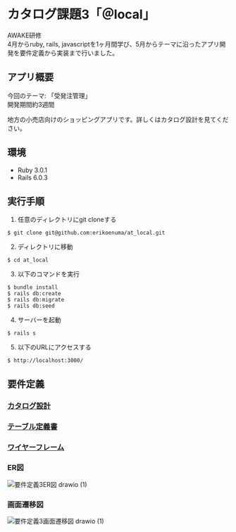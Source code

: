 # カタログ課題3「＠local」
AWAKE研修 <br>
4月からruby, rails, javascriptを1ヶ月間学び、5月からテーマに沿ったアプリ開発を要件定義から実装まで行いました。 <br>

## アプリ概要
今回のテーマ: 「受発注管理」 <br>
開発期間約3週間 <br>

地方の小売店向けのショッピングアプリです。詳しくはカタログ設計を見てください。

## 環境
* Ruby 3.0.1
* Rails 6.0.3

## 実行手順
1. 任意のディレクトリにgit cloneする
```
$ git clone git@github.com:erikoenuma/at_local.git
```
2. ディレクトリに移動
```
$ cd at_local
```
3. 以下のコマンドを実行
```
$ bundle install
$ rails db:create
$ rails db:migrate
$ rails db:seed
```
4. サーバーを起動
```
$ rails s
```
5. 以下のURLにアクセスする
```
$ http://localhost:3000/
```

## 要件定義

### [カタログ設計](https://docs.google.com/spreadsheets/d/12or5W8oMzO0VejHyRHi-Zur1807vD2Y2TI8X0lFZS9s/edit?usp=sharing)
### [テーブル定義書](https://docs.google.com/spreadsheets/d/12or5W8oMzO0VejHyRHi-Zur1807vD2Y2TI8X0lFZS9s/edit?usp=sharing)
### [ワイヤーフレーム](https://viewer.diagrams.net/?tags=%7B%7D&highlight=0000ff&edit=_blank&layers=1&nav=1&title=%E3%82%AB%E3%82%BF%E3%83%AD%E3%82%B0%E8%AA%B2%E9%A1%8C3_%E3%83%AF%E3%82%A4%E3%83%A4%E3%83%BC%E3%83%95%E3%83%AC%E3%83%BC%E3%83%A0#R7X1vd%2Bo4kven4WU4lmTJ0kuThOlnt2f3nu6Znt1Xc0hCErZJSBNu33v70z%2BSbBlbKoMBWxis9D0zYIgh9asq1f8akdu3739bzz5e%2F756mi9HOHr6PiJ3I4xJxJD8P3XlR3YlpiLKrrysF0%2FZNbS98Ovir3l%2B0bzt6%2BJp%2Fll542a1Wm4WH9WLj6v39%2FnjJruW%2F%2B5svV59%2B6xcel4tq5%2F6MXuZOxd%2BfZwt3av%2FWjxtXrOrHCfb6z%2FNFy%2Bv%2BScjxET2ytvMvDn%2F6M%2FX2dPqW%2Bmu5H5Ebter1SZ79Pb9dr5U1DN0yX5vWvNq8cXW8%2FdNk19YJKv%2F%2Br%2Bf%2Fvn73%2F77b9Nf776gf%2F7tr19vcESy%2B%2Fw5W37N%2F%2BT8625%2BGBp8e11s5r9%2BzB7V828S6BGZvG7elvIZkg%2BfF8vl7Wq5Wsvn76t3%2BaaJ%2B93yr%2FvnfL2Zf7eJINlnvnqbb9Y%2F5FvyVznNfiNnHBznZPxWQsFcey0hkCQG%2FRz5l%2BLWW%2BLIBzl9DqBVQntKKsGjCq1umlOLdUYt1FNi3fCoh9TCLrXuyYjjUcr1AzJKU3NFvsRGaTwSt6P7ZDSJ9ZXpaHI74vLNdCQlZ4JG92Ik2UKk6j0iHk0m6oq4K71ZOIBIEm6qGHxu1qvf5waFESZP7IFRZqEjrz8%2FP%2BPHR3l9tly8vMtrjxKiuXxxoqBZSIWa5i%2B8LZ6e1AdOIPjXq6%2FvT3NFqUh9xup982v%2B9QB9dzj2iUAW9oRwB3scAdiTztQKAL1QiE%2Fu9AM0EkTBOklzxOX%2F8tucGQTO3zPhiiu4fM%2F9wbDmwgXIW%2BtgZuc7Yi3JcqHsCzyRcGUZxJN2pvjYfs0nbYEP9XAze9DUK0EDEfJzM1sb2ilSSmNnM1u8K0T07zyulsvZx%2BdC3yx7x%2Bti%2BfTz7Mfq68Z8jHnWDRDMAQJQqgmkVCnqDAlAtHYi8Yuyzyavq%2FXiL0XhZU5Mm%2Fyf3xZvy9m7NPxmT9alyUpbuurSZvWRP1rOnzf5w4fVZrN6y5%2BscyJEIIRP69XHP2brl7l5CyCfH6vF%2B0aTjU7kP0nI22hMR1T%2BZbfyOdo%2Bl%2F%2FU29eb29W7lH7JPeq289nn5tv8sxlX7Ob2%2FbyyjxGI6IoPOMAHbKn%2B6s%2BP2XuFIdgfX5VBPqk8etH%2Fr47W25FIlKKdSH2cbNVzfjf57bIb5r9Rx2ySqpvFbPmLdFhm7y9NNEDu3sy27GGdv0%2BzOX9%2BPJjtVhK356V2S16lKp%2B%2FA5xgDoHsfpPl7GG%2BnMwef3%2FR%2Bt3iSMdgYI98%2FvB8AEMlXhgqv9sWgsNvN1vKM%2FF9tpFCL%2Bnw6bBp8U1PMAsbWNFBg3nTYD%2BqjLCPYeKuFJrhgiZs0bauyXFrX800hOsA4%2BQUfI7QD%2FbtfOiHBiGJoB986wfuupQww3QWTQBcEGm0SO9fBQaMGXOV1snJ9kchUi3olx34HqNfrNt50C8m6BHUyRnVCcIN9Qntyt4g6PLNC0tPNETLCEAL2mAXOkdoA%2Ft2PrRBMC56oA140kwbdBZOIUDKUOUWWJ6ayMyMYF3sEqEQ3VDEiIM%2BObs%2BwcZZ2Hvg8K70CR2sdRG3Z13sQOcY68K6nQ9twII2OL824PG5rQsoH56VMMgH8n%2BnoxSN7vlootPd26SMtECESoMPVZf4ScRdiGVRzwZBl3hLk2DSTJfEqCtdIgBdUsRBTRZ3qAqDNwb0FACPCXRat%2FOgMOIQ6OyBwmDnNj5iIN%2B%2BDW3wUUqV%2FTFQhRG3Fwu9fAsjDrHQ8yuMOGpoYXSnMKBYaKzckPRO%2BSZiosp4h6owQrCzRIwQ7OyBwjAseT6FAVTsZHpCTILCaC8eevkKwyR4g8I4p8LgqJnCwF0pDNNYYVsYupnrXgcwxH3eI6aavJiKk0qHRbWG8RGvP3WuXJcY8WlBl%2BzC9ghdYt%2FOR50oFAjb0c5gscwVN5AZgIq%2BpQhoIBPQidBV8Wa8s3gzVn2A6e22RXBAWFELKySic2MFN29KrETWpUtG6f22Z3M4WDGnHzA6O1ZAF5g6P%2FEoFbp3VkrUZIhYUaeJ9vxYQedVMkoTA5FUg9EQsYqdUQ9nx4pCBqoeQZA1G0yymQPDw4r0ECsovyHlSmq%2FqcaKqLKKAWKFe4gVBrCiyp5QJgUdiemID9K2AGz2s2MFpQESlS4UGiv5IJvNorz1uyGCxmwj4%2FzGO40B0LRcTfScFSld0iYcIFbUVoY9wAoOm%2FM75QXf85FAQ8XKpEB7hBUUwOAKllQPKRLZg%2BFhFWPaO6ygAAYbpZGWqwFjRUj%2FsIICGMlocq%2BGwd0LZcWnt0PECvcvMMgAR8sG5DyzIns4%2FJBBns6O6Ydh8h1G2Mbx%2FIPvWINRslvC1CUZS1jtnjTlh6rQFLsEpGpnZIXclEvLBx0GZdtzP5E7JhI4IJjXAwJyaJhK3KvAtg7zTKaltL483icjwUvB7%2BLAp8pcm8SlN%2BtxrynRVyI1D7aw5K6BOzphiAgQ9AJ9PxwB532lkEt4Ve051smPAuRE1Yrl2UVxLZLfDbaAsCO%2F2MJulrJetHCmUyXVSpKnVbEvJFlrBMFLmZXye7Jy44IjhLoucOk9enwwz%2BYIR8plKGsW%2BVL%2BHq7fU%2FotqTvUnTP1cRv0iM1rbqSMubxG%2FJ4skJvINLYT3Tcb6VqfEv55uYLLWVy12qbZUPGpMrq386jLPHKvYqbFmRVYo441MHDEYK%2BsAaXVCySdBwHJ7FXbZ0acnxvJBErkBiQPRxIy%2B%2FwiWRP8CEgeiCQ6O5JQEjggeTCSyfm1KxRyCUgejiQ9O5KQU50orytvmsB6iAxXLtEkW6qC%2BmvEdgEacTICUCQZIQC1ziLJSU27AlORjizBJVyMeh5bjhxCRwkgHlDIvvAlWqe0ufFVUZqgPlIastgvndKUuJSmZ6c0ZFFj1emkAiDFgyy4NTHx0%2Fs8AMLDeb5DYwHRLfBo6OxA55CRrRses3Vp6Z3eeZetS3NnOw0VSuJkNiEoocRmd0hCRnYmnYmuF0tNA0EQyrLKdaufz42k6O0O2WgclX6wXSpJhDtwynPti4CLkDPtpaSA5w9SobozsoWfk6in4tABw%2B%2FDMKYuhshr3YuoSeXXFGjkSXmd5Rfa39z2BbjJXTeVp2%2BYZQtVUuauVBJQ%2FvWiQ06%2Ff0c51WVwUuslIRGmY6vEE%2FR8iemd98NLDZaHnkWVIu6k1XtQOSjgYcF7wzvuAuXLkIJWgHRLQIHQOaJeVSjcmy20f1w%2BDlOkH8iXIq36NKBpcjGAniEoawIPWy0H5KFBuDszGFFUk77Eupo3O6KKIgPzIA1OwBZUbB9eYHmBb1ihyEtm7iSlB%2FWCHfDNAmbIiav1QWhr8psB3QPRxW45cg%2FQrcl5BnQPRDd2sg99QBfKgwZ029DMEVCu4BtdyA0K6LahmfuALuQcBXTb0Mx9QLemJjege7pmBgJUntFFkKPLdVzKHe87WOQod71Z5K45BQczdwcdYBDbiD3NPl%2BrhPuy%2BlxsFitF83zOrbNDNJ%2B%2F%2B%2Fb9RZL%2Fdfzy9rQcP77OH39%2FWH13MB9hMonUfzDw2Zv%2FldMIq0%2F7%2FJg%2FKuI8L76rrzb5%2FH2%2BeXw9H7hOvhIhd2uDmcxcqRBhnUELZGwCtC1AC9VZeYa2QQIlQHsMtOTsUgt4OQHag6F1Rx32QCEDLk6AtgVoo%2BTs0AL%2BTYD2YGhjdzTJ2aXWfKUAbcvQnl9qMeC3BmiPMKOAPC1UbeEVXHDFtlBhJjVQmKuyMtHX%2BXFnOFQJhOG5oxMkWEytgItYHwUUigmb3oYglxl0JOpj1DAONlErcin6eHCC66FNp0qQy1wuodq088slDnLZBrisj%2BcluIWZqUJgPslnlvG7IKA5hnFMGgmomRblSUBDuq0VcHHSRwGFW6T2lOz3u%2FkdRya5v3OaVJFHLlPa0KMDSkOFfgeMGYh6SOnW2jiL2TMd0L1pCd6VDh3AqB2sUbQHbAT1e8ITuTvDGu5WuuhRHpLwu%2BkeCSAmDQ3RLTI%2B7RO%2BZiXaRRM%2BJrRK%2BD7SHbKvL5zujF0A3SGzSfdzT9LtUN5%2BnhydRIXoTh0lEuBo8Dq4DIG7r%2FQM7VQPb0inuvM%2Fa1s1U7gF3XY45j2Pt%2FkDHpu%2BSPNSMaCb93UKdxdKErGxWrFRI6wg8KxwhDxBD1mAO6B3Em4BaKWV8ZjWa2UQaOIX5qs0%2Fiyq24oVQ2T3fBbW9EkgvRUhG%2FVA8ivcjHoo1Oegjsk9pjyP3BF9noWIAVmySxeiPYZ8H2QI2kqXnzqFCSLMqRP1vRSkEwx3Hj99kBzIBc503V3Vriz2dASbYqdg9gHUq%2FSvk52WXB%2FUYYOU03mWdO6JTfRgbiECF9iVulTz0XbDHVwokmgniOcfXIjAlXMhaXFM0mI31oSdPWkBrqDLhFLke%2BbyYgmmQL9wZFvzpfhOgxAVZQvlugkw8NRd5QS48C1Wo0a5nnTIhQk8Rfm0UTUtm%2BkEfLHeT%2BTr3eRLwrjR%2BZRQpFR44IcMxQSNsV1fATGB6mlP%2FLIBFCC5cCMSRXsOUYywQ3pwbSsyIybbJ3wCBzOuOPDr%2F4AldA8fQIFhvwcsuMiNqQkt6e1%2B9AXexQb5r0%2BMY5%2BYUbb39hUxNZpefhe2VMzysJaPXtQjpD8%2BGmUPKqo%2BQaXMYjFVVSgWzm%2BJtKFQDjVgE2jNNhNnf9m09OvZNxKlb3TZ7NzeOga7pKmJWoO2yBa1KB3wc4Op%2Fj0%2FPWKxm8wRcHALgMpxd0oDHv%2BvpOXivav2Vl7skZaInN8IT6BwSDZi303qlxV65lxTQKFemrDtRklALjA0jIt1h1GDnsmzxPtuEmGVElNgp4vvCB%2B4ha%2BepfuprTrgdBctBg149RvKAxf5MRV5VUs%2FTFTnUsKx53AwKpBiaAemX38CWhhoo2WaWzazB03ZEmwQkT83s7WhnCLzoyTkbPGu0NK%2F87haLmcfnwt9s%2Bwdr4vl08%2BzH6uvG%2FMx5tk5Oi6qIMWRCxKFjpSiCLADlACvbydKv6y%2BKaBW68VfivrLnNA2NJ%2FfFm%2FL2fv8p%2Fnsybo0WT39yC9tVh9GYnS3k374sNpsVm%2F5k7wrKofbhvdpvfr4x2z9MjdvAeT6Y7V432i60Yn8Jyl5G0nbisq%2F7FY%2BR9vn8p96%2B3pzu3qXWkNylrrtfPa5%2BTb%2FbINj9gjKfkbaxyjd2Yfg3sLSAqhsn0kd50gibBaz5S%2Fzx83s%2FaWJqEvRflfv3mINQHsY%2B6wkgZ%2BXin3vXqUqn793hyg%2BBlFs2kCbIprfbUvVw283W8qz7n22kUIp%2F%2FxPh0%2BKb3oK69T4iHe68i1WQaDUbT8PrNO4ZRIo9DfeSzus1Oh2PlgJWi9WhBuUlUghmzCwUtPsUAyUEl0rK8HpJsk%2BKgTMldsBOIWBlZpWIsZuQ36xgactVurLAddgZm%2BwoftiQ%2F%2BoMso%2Bk7q72Dn32HAzVL3FGrPFPst5Fx8cYYjbt%2FOip9z4MY2CuXQ4rxxqeR%2FPO41u58VccpVV%2FSEXOKctQ%2FvyOQdHbmRf1ZsG5jmWeRqb1qcwT0%2BOLOEyTzCt%2B25aA0tUPJvWAsg9tdNlNlAtVchhMKQVNdykGQkn2hG8MkRD2nXCQvLjaM4ZlCHtHmpB65zAO4Oyo5tuR7%2FSTsmuSngIdW1dqAK7u8IM4RbuqqBe1jllnMsAHKK7JzOB8%2FI8F2Fj86XsIptIl1wXOckIkYCwO7AhroomhYYZY5%2ByiaMGAxqGVQJ5w%2Bza4xgY7k0gFdpdEWSh1EOU6VxRpq2oHBRgABmlQ3mGy49CEeROoToI0aINtaUakSa38%2BK8wcn%2BUAR5Iut8t3AuYZ%2B0Wm3U5G5eGKlmfmcogWyFkTAQUGpXJfVGI4UCyC4ZiQAbia5TIxm7PFjPl2A915c%2FgsZ0ZzlajKAcbSh%2FbJMtUPOY%2BD6b%2BYQYeJPbedFTbnQtlD8ewysH2tzHs06Tu3nhHLf5sf6IC3zTkol9At%2F0ReO48d9Q%2BngK6zQ1qq9A5YSQ9OUZ1UDho2%2BjumYicih8PFZHtRfFvgYT2o1ihxKkY3hleCZ0KHtskW8GZEK7UeqgcU7gnOFY0KbUp%2BlEyzBarm5cILNKdihQsuN3uNz2zwj1rCeCG9n1WOeuaMX4ANd38TZ7sZS8TX6tu4urPysKf1l9LjaLlXrVKPE60o8wedY%2F8i36w9LPD6n3crxm5snz4rsCcZJ%2Fn7vXzeZDEiZVpMDTx6f3eLyQJ83zQoK9Hj%2FKT8TTp9lmJv9PXZcacKoIaB4TRUOWYBKjm816obXszdPq2%2FsNwnz88f7SETcQuzqPmK0M5TYsgBtwd9xwwHCVwA0dcwOQNfTMDXAZVaiQbggorgKKOXCS%2B62RJvWtuqmuZ4pVJjhbA6QWjetRwGqTgx4ObLofArg3jPOxvdkHmOvs9ywnGEBXb9nIjDFxqyztLbpm67ENanV2fBk7qZKnaIqncR3Q5ennkuyl36OCJTwqAZ85dxV0sLqtBHrx%2FvJz5vohHTP%2Ffb55fG2EdSvYbjtRirWfQMssNGCdkM6wbbBgo0hR5MeWyg0s1vKUzM7bz9VX9eVtQAtg9gF6AAzHutgFBzcP6lWAisZAhyoQXMlPqfV8Odss%2FqyGyHY44V9UFqXEKUbiiyO7eofV8%2FPnfONg34a%2FTWrGvE71cp%2FsATMbhYLarnXAABvLs852Q2440neVPDpVIacICWnNEjdE0u8VH%2FKIZBVaA%2F2%2F0JKi7tJ1MRSj4sqwUaGp8mqVYg%2FVBa5W2W79NtsJzr1KBcc7rU7TyaMQEFBLz1CVVRyR%2FtmYMWRj6jif2hOXKA8CiOb2XGSIa81zBpkSnhVWg2jMWVYQ4YQmVXJRoBrD8woiHEPhCle%2FU1WUoVZn6Q2Gav94xrV6KaG4G6UukfuhgbqYsOAAyQCLCBmh95NuiBts3hpWIzcWwoKJANtsfDdyx0BP006cQtVc2%2F5yISp9buSmkN0dGrn3CFVo5FasA7cthUbuE1lncI3cFHZbQiN3O4w0nEZuCq9mC43c7TDScBq56aHjqoL1fEbruTeN3BRaHR4audtkC3rUdKxr7UKhbhAyNHIfwyuD60KhYYtNi3wznC4UCnQvhUbuE1hnOG0oNISkL8%2BoPn8jN4Mi1KGR%2BwQd1V4U%2BwpMaOZGsUNb5TG8MjgT2pRyhUbuNvhmOCY0c6PUQeOcwDnDsaBZze4apGqk6qpluWn2VvWc2ZVbYzdxc4WV7pM9MFe4uTIpjCyJEFsqI%2FVhLR%2B9qEfOe6aOaRbrL6Z7y7OirvzT8UhUK07lTbj58ikyv56YK6z05urfVfmGljT1o0rMe8s6FmbLWlEMCFSpEr81ZAwKk%2BsmNsUSuq1Ntaxf2xiC9grOuF1wBix48VtGlECz2OuryO%2BnSlGJFKhOlviniaogqdMxDZshtx%2FRpMnO%2Faz6fh1z59pWkB03y9QTKt21UGE7%2FgKhFKIim9BFEa6Vebok5A1%2FlyQHJCKWbosh3UYA3dadIHDXKcgDEPnRWpq1Iu7NFWIOt2n19Malszq1D%2BTU8BMvDluTXGzeQNq7cn%2B7M2k7HLMEasyBbWRmQEMHoMJ1Jcp0ETp5G43MW8LxBCAIHE%2FU6zo5XtORGQBsZF8gaI%2B5X7UKmYy9UqsDZRYSme0FBbMA0o4Z98otDZpUztKbdZNYg2Qg1ei7NYtD629cd0xb6qk2tdM75ZH1UwK6ONG4Cc8Z1IAGHxQBqHXmQxNoAd%2BFWXpJXKUqAU4ZBg3TKzbHd0BWqE3xYmXhDBMSbUzPPiCR1K2JY9r2S1RMQEwvTnYsjRRHAmqJ5pD0oK78JBJBJ8mAZlG2JkYUYavnnRinyocg%2Ffb08h%2F%2F%2FP23f78nk%2FVb%2FOOPRTp%2Fu4G6vUKItm48RMLGuIogNCu2u7XqIITQmCo2e1MEe3%2F4%2FNB%2Fe3TkpdzlmrRX8A7Gf4l58%2BnlP0PlTYrR2PLwYwJoF87HiU%2FudGM0eYQ9qobYgVz5UKEkzFEzRABQUuIXSrgP5rpMLkaQV5MLJPT1eYHUTGb14gWCRIV8wOLo0cNosnZSniqzFT6nInPwke1hlKf7ilAl1r8eVFlmMTE6FnFVwkyzQSU4NiYdxRJBXoCcR6xSuVmFQsYCwX%2BxweTVQ4lFLpIoAk6kzryX2kmOmXERK%2BOCB%2BOiYlyUrIZdOPo2LqAt28ETrRVFag9MTsBJvJ5d0Zqd15dtIjJhiUsfTERgZW9uhqR3xgyJ8gdpkUwlx4%2F8HGHyxB4YZZY4ZSsj8ONjyzKlkcy%2FHmoDRh5Z8yYJmPCBjNLu5OWqaiY7ED5RdSO8puhgxKAFpE7NybbI77zVDI4T05fyyx0Vk0VZaX016SmFnT7CThdYdomtwfqQTRh3VX0Mh7UBW8KG6jzlHu5JEglXL3VX8AGTCx9nEPTzKDmHc%2BusIMECqDz2m54Dh%2BhlqCL7TMnXPmI1TjlPjwjzUhGacntoOrS%2BLX3YBkwUuTBxqDYtBvyeNtrZYZhqrXGBtpTPsZjawPGLB8XeyoITYPGWZ0hquuoO1YcekCgUZit6LHaSRzfbY6diN2MoNtAdIDXpI6t3MDOhaTOstM08SbXhp6dA5rblXi94uPPnAesFrO2F9pV0d8z1de2CSCzN1gdTD5jyVT35cckWYCWuNzUTeYmWZn%2FpZU76yv7erUCE%2B2kF1vRhDtUKRNgJf0uTAxBMzyZHTaHkMKxAVMx02kKCKRApxzGYlOgMFnDU1F4NeGF2HyKA5qLQ%2BlvPZh8wiWmf2XfCOTZgw841VUC7Dvk8uIBhSg22z12Y2gPOIk7PfRYB44gcOp%2BrWc6mF44Acnm2qRncT2L7lk4mbsAKB0QSStBBC9c7Uzkcco4OKEGI2lA509nbYqlo8tN8%2BedcYeYRgqbCVKR82scAMoQdDLKDXWDHXzEnvB3M8Wose4MQuQVZGJqOARaYdJZ9E5DR3EAf9lP7naFl0tloj4sG9rPFEQRsiwstmtv9cBJIbY4rdPXcpgBqDqpj6uEYcrH8ggrZ2FmwodCfCaRa3UKLrAR6Unqwo6nTrcGQfHOnK1J0KYhioOLOTBlHE5RvgFWBKKH1%2BV1lLaH8wiLzC27V24AmU%2FMARwihG4RJTUVL2YU0J83EvKSCMKVvJsVyoj3QCdMFKEL9r%2Fr2Wt0p2gn1v8X0Qm7uowJrerChwHnPeCpI7tyqxk6oSkUV1OjilFQ31N3rI1ENcxTqJbEtHZIngK5OUc%2FvRuIel57faue3KHCRDya67U7v2VV%2FVKzvgcybwdGO5fFjxSDHqSYXN9jUfrtIWN8O1U5Jy04GYXosJqW6tmqVVHG4e35Qx0FFrI67HR5TiJUyYbnNqdVJ48AFVhbdJE7KXrq9wPQv4tW%2BgTL2idJAKhollESZ3uwz25iz9WP%2BlEYtIcIQH5vQTGGdCNc68VoLK6CEPVeilp0SUimnrn15qVY%2FFbZIAOkLv%2FS%2FyvZOV%2FdQAiUlEKR9uivfF3AZcW2LfWa0FVURE%2FsYyyuDL6pHvhO8Jbi2ZmPADHoEN8Z0Z6TXpOyvZd5BJyqS9hTLaxw9RElPFWVNTh3pdeSZG2ZaKIqGiUIbmrm9g5AXkogxq85O7oW8FA06VyUwhKExrY7E7YfEoAiK8mVHjHFtBbGFSPS1E6CTkLvgY9TDkwVFUCzv0iWlSFz0TEwabAM%2FS4ZcfjOHO3uQIS8mOxyRIt8TVumHpvFfbRrb8wAlv587nYDAYakNQuoetVL7VTwER2NTMmOwINhVUgRvuyu81PEgcNCpjvhL6co7dIveX2HsXjf2fGH1jDRJxqQ6zg4zQAn6LmdE4DTUo7TggEuHhKP4wMIh5lXxgRNoDkmkXrgGpI4GRAnqgQYEh8rUZxUvGwUkPRP7HOLAOUTgMZ4FE3cAQ41vsjvlWdZdr7MnvWtSKZWn2edroWHMUsy37y8Skdfxw2q1UfuzP8br2dNiNfm62azesYHny%2BpzsVmsFOHzZZaFdvvZer3Qck3zpy%2FqAyV8pek2d%2FfqP0vNyuv68p28%2Fvg6f%2Fx9%2B7dI3lq8v8hndPvadKGIrX4rijid3m5f%2BVUr9Oy1Z%2F1T0b%2F9ylpBOoICeSuoxrxDxoRSufpIFfeBQwfGocK143vAofCYJ1V4NLkaiz2mZGyafXplsUMjm3oR6BHUtoI5OX%2BYB8EF9HaRaAjq1AV1XFQhBeQ3qINgr1U6LSoDEKsixtSdWnxpGkhUNT%2BJmGs5C1aMyfejfjDkVg4ggMPEGLOo%2BKkGtAnBrmvp%2FWTAkGfZQNUNOXLjaDdo1I%2FnyI050PfgeBVxmljEY1qSq%2BpwdWm9Q5m1uIilehIsyCXjapCl8sSYOnT4%2FWXjQLAtCQQB1tsZAjW4Zi1ucIOH4wYTNJbcWPxU3TKCwXFgAJN2x6OQRxxiNsNkVmmS95tZoWLtqwvfOH5rT2z02mrbEHMofC3OxnFJghw3uFlrSXcGOoF84Auva3MNQCwEIDCey9r6OzYbmFXRh3gnODjbdR7DpIPaVW8urOcPeBLICfLd39n9sF%2FKx4SJ7U8T08nzAU7gstG98jXgIBukKnsQZovhSPZ12cE3lOPD3RHPMhXDZ9ZF21M3jKMxr1Vm0riCphkSMLKJRHekh0KbegmOOliykSGTno4SaEU8nCX2YOs6B%2BShuzVaMVxgoeajFEuU6heVFyPIwIbbSusU2m4vmtzbV%2FKZZpFuO7SHiiD98dEoe5BPU8lunZi5OJO0uKSHzhBzS2SGkRT9wsV6KK1z879sWvr1cj4x6m8j5BlWJyJuBzoi4yOVVQt0tqK4q%2B3EKD5wIkANL19Qz%2FgZdvy4tRlCAPkyqECgQ7PKLbihUXQ1Qa7WBFeeM%2FZmE3DEse%2Bdp3FNhFLk08SkEk7jizeLCemlIVxT11RNH2UTDdO7s4JgL02l6r%2F8F0vXsx9HqOUrTP%2B0JUzOvAfp8mCgLRecQUS7wjMBDDkbtPM05fIkcca09qErN4HthoP9kQs7VVor1xTYxRU1XQzcnVGQAFW4NmQmwb2ZPWjylrCDKP25ma0N%2BRStHyU1Z4t3BZn%2BncfVcjn7%2BFzom2XveF0sn36e%2FVh93ZiPMc8O1Iaf3xZvy9n7fFpin6f58%2BzrsqVyHCQ4d3EEjiiGhYtjh%2FGCBLAOdgL5i6pmmLyu1ou%2FFEDLHAsbPUPRn%2BazJ%2BvSZPX0I7%2B0WX0YydI1Cvrhw2qzWb3lT%2FJih5wjbA54Wq8%2B%2FjFbv8zNWwD5%2F1gt3jeabnQi%2F0lK3qpV9FT%2BZbfyOdo%2Bp3f67Wt53r2rSoyFhns%2B%2B9x8m38ezlQu2%2ByRpf3ctI9RurMiE9iS2VO6aDhHEmGzmC1%2FmT9uZu8vTbSBlP539e4t1gC0h7HPShL4eamLcV6lyp%2B%2Fd4coPwZRYmJ3TRHN77al6uG3my3lmfg%2B20ihlH%2F%2Bp8MnxTc9gXU4FJd3TIDAOoeyzncL58pOC9YmKzW6nQdWwlH94RT4ZF8FFRMun0BRxBP4pMntvKicBuuFglXTF6vmR5VR9hk53YVrOFya3kmQe6B6q5DM002jXXxwhGlk386LnmoQTwqM0rYhdDzjNLqdF0PInYcZ%2BKRtQ%2BgEPmlyOy8KJoR3Ls8QahoW7NAQqh1rfeo8%2BKFqqfYiQldg9kDb%2BwKjHMooQzR73EKFwCfB7HEVjDvvN1g5PbNyoFnSfs0cDG5%2BOGV7x0CVUbEFJVg3iqvcSVWBL4Ix4%2FIJDXxyLJ8Myphxq%2BGCMdM3YwYotfQcs6nf4XfYXqWh6iDWGPPrt2GQCJG7w%2FliiDZM%2FdkU%2BCTYMFs%2BcQ8nM3j2jE3HLRXpS4kXY1GddLkd%2BFUe7gs0H%2BHuohtu7q%2FoHLhWolNgorJfogOZMzzpfHZ1I6rP1o%2BmPYW3BELMqN30CHJ%2B7BUEaFWSBKEfvF9CIW4JBYrcJiEQBeA06BAFaNTXpC8qqAsYWC9hwAPTSMxuoseAc%2B5ZIUH1yFetkEQDCPyKAbRP97q1Uf8wcMtdcU8AaIPioEUKDB%2Fya5EC%2B4XoddOcAJ0EnmkOtUdf85kLGD4A43s%2BdKHa12s%2BdHHk%2BmIQCn51PuwQ90TtdwFD0kcYoDVPV62RLOMHOhP8qiNom9N1qyNkO2IgCH7FAHaGr1gbNRIEcCxWhygcOaR0wDOXEefAgCdoEBAGBKqzQUAY3JTD1BhRNS2UqjYRkXYtXF1PlwNNq7gHA%2BZwzeYKKUkTPaJRTPdPWrYmv03RFE%2FjOskpTzKrToajgqkh4M7aoTJAeFTsCvo5y94iXYf0%2B3zz%2BJoLz5G6tAWYCXZmB2PMgaFz4JgD0hnGDVZmFAVh64VJtj8t1vPHfCXU5%2Bqr%2Bu421AVk%2B6CuANT6oiY4FrCH4ZtrzgqiEQCniZBXRuJll9bz5Wyz%2BHNeudWOPPwXVdq2%2Fewbo4zzT7%2BxmGT1%2FPw53zgs0kbGHdwbIlQ9%2B%2BROP8g69%2FRhqyYX6Kns%2FDboiqZbwRrqCu5XVxwy%2BOTqdQU%2BFNWh6gpo7omuD0153sqbpuaKy1BBRcD1XZyOWXXXWY2OEPAC3A7VxAFzR65fTcSHIjtUNVEzy9esSlKWRKJXJemtE0FNNNuOKCJATQCTrtEYGvzfoZI4ZMbv1SuJg8t7h6okoHUDsXI61P4XpvcOdB5t7Xq3OiCxiYsvwayIGvkJB0Er0GxS92W7JmFA9NLzeHocA7EVtaBhqk8ypjb%2BKRNYL2hQo%2F%2Fk2cb0%2FqLhRqIhKClQWuQ5EB3Dsxv3ItlP3M6wJzVxBRRIFfndM4DpofPLRnu7jM65Z6AVoJADFLTQloGLnTtbJCDN2AORCm3LLbegbYXlsEUCEKN0tkigyJ1Ym4%2BF0AnDQk9rJW3Gow6%2Bu3ArXQdBWyw3bmm8d5Pb%2BegmZM2stmzDZuChw3nouwV4mQlQuzzV5HZeeArv4qlsagLSzKXjW9vdqoHLTuQyqC%2BhqMhqicua3M4Hl9Ws0WnEZUxv2dXaTQR2O5rdCMRuV6rUwIUG2bBeYWb0svzBpFhfMN2%2BJ3DZkVwWM%2BDoZO1yWZPbeTk6w7aVC3L9dmxbgTzB7oLVDI7YqdJRZAKsbqZgoBqokLHTHcATxsk0uZ0XjQM1kuoPUgOJpkBTRWCbtn2%2BE9ioye28sJFb0FBhI%2Fk12exNMcH7w%2BeHJnuExIikQL9IYLC23b0TGKzJ7bzY31CwM8uBTwAvL%2FDUkTzV2Ke7AqUF7Qy717lotaROr6TLQgiqnSotRRfEKI1GYbDj8VzW2Kc7ZWBfT7iMHbrgPfh05%2FfpoMVRnn06qPrLuHJZ8UV6FzSQJWPBp1PUcEPjtjEe2OZAthmgT5e4JneFjYL9czQbDcpzg0oMhKpI4Vn7ZDQybwmsdDgrDcphg9pmioonw0pZNCBszDyep4bkniX1uid4Yz3xxsAFd37dsQQDqgfrUhKTa5MnWnauieLKJOigqpQFB01Tw03zly3rsPbuCLYZooPmpv0rbBQ2Uh3NRoNy0KCjLThobbHSoBw0aHNecNBa56lBOWj14ergoPXFQYOWdnp20KDYENEaJxndkpFIJukvQeNUZSq4Y5oa0Eq9zI6W33CKw0F1ONsM0R1zM%2FZlNlLqkC2V1n5Yy0cv6hEioQTyJP4alJ8GzfoOJZCt89SgHDaoykhzEE%2Fh5snguZ3EXEPy3HiDQSZnmaHlTBxuPkEr4Z15MGaijL0AoBjBwJQro8YtCXVRLXUA%2B7oGOncJxS6qkCb3O3ZJHDJyfhBjl3Dk4JQA0lcMQqtMXULdAQVEwUPcyWvcSRyVJAYZpbupS6Jm4442kdSDSKVNgn1UFaqDEMUxOQzR3fZQo9v5sIdEzWDFO9VLpEr675WxHVjnUNb5buFcXSPUJis1up0XVoJa16iOdutYgHw9dPwfz0okBry0a2UleBa9ZB81Zpor5yM4%2FMezUhwnACu1esA1up0XVgqtjhdkQ9ePrwFN6u5StwIKQlLV3pjqMEc61XOmtYWd3ued2fxejzad6pVb2ZCtiRnERcyDoLdsyTzdED8%2BMNnodl70lBuYpCELdwSvHGp5n5KFa3A7D7xDIjdKW3%2FIBc5py9C%2BBs5xQ8EoCmrneOZpbFqfwjz9OLKIYeJgWl%2BQaQ1MEfFrWpMIilZn%2Bf27kkVNzBLbYEjvZoKtHAZDWlHDjWiTcKIdwStDNKTdEHZIfhzNOYMypN2IddA6J%2FDOoOxoONaosva8lO2IkOKoe72P10wdudwSq7ZKdxhFY2MKFhvToNV20MLCzkoySAStArnYwrkOcAPWTDIANajQvbPKOILcQJoWOKzaRfOtZRKsqVqnIdLcERFxdceGvHJvrhDj0Ez1fahaJZQ5NPzWvJQa7yc2V8yyGD41V0yqQdDtm53ODeBKUfyjPl3oB8WXd4fxu79eKruW70nNjl%2F1NZydNds7J%2BqbT%2B71p9%2Fq2ZDFb9V%2F%2Be0o2%2BwB2y5fMne2JwZux3XvuNsha3cqxEm3c3XTO%2BiGxffMAE07EN58rfElKWSglhLaYBkLr%2FrYbOO2G1W4iSxgaDKOh8XVhXpugfTIUapxBCrVAiE%2FER9Us6iIGHEswjqlQM92YxEv6U6q5EzoeqL0dmQ2IHUH2d41890sIcfm3DM4EqAcmUV%2BUYSKcor5CbHaLAWUCl6YCCW4AeG5X7pD7oE%2BUNUuL3l4T41Vgbbn0%2BTeviKmpvfcaqeKzHuwnhKWGRxx6ZzLrrDSb0mtyfSD6kfstleKT%2B%2BDyJbP3BEmz1T9l7%2BvdD37cQ5u%2BQrTP50IP02isZlfb9gQKonBJB6TxGVF1h0rQl6N3k6ggI6VzcSN1biN4ZuNcxxlCpybtXTIaHuk3CClS7KJdVUDecvKwubg%2FAoyW%2B3KbzbHep5CCJx3lO0WI94HxsOQY3aIBdFPv9p%2FQ5rTZhgjKFjitSGNYLcK4bSlJ1W5tiRuiqZ4GtchXm70rEokFUx1WjpyVxZwrG4rEV%2B8v%2FycRWCRTl%2F%2FPt88vjYGHdQjLaBPIifoIjgQZ2V4bJZnVbwz0hkDAN5ZXeh8s16YkPnTYj1%2F3CxWCozP1Vf1%2FW2wC9D2gV2BqMo%2FLSl%2BF8A90tBcqiuYRmMg7QKkSXKE1%2FPlbLP4s5ru2hFN%2F6JqIraffWMZzDcWk6yenz%2FnG4dF2oib45pCgsb7b4twz4WfDh2GbgQQukGQ39ld6AZD0QOmDLxJbGJ4UdUgvIZgDgXA4ASSbd%2FhHAw1emmqp3fGKjNVOhPHKksvHhlixwjAIBsCTKgOMakZNdcYk7PKTxugEDROqvKSRAISF7jazbyzA2igAaTnDD23cVKgyKE2Ag2PCDIkRYfUhpPpeaaG6gNfhyHSex1iyIIWbjq93%2FS%2FQaKqg4hAY%2BySH0yydEl9KEB0kBqqm%2BbUezzs05pFBEKk5rTuEhRSc16H4MmBbhaX0FV9rQQ6%2Bf0GTwh08oeY7NXEZCmlYxZXuQ5wyvzHZEmNXRPyUlfKidLmGEdV%2FccB%2FXcGToRsvqvLTCOH%2BgII3fvNTZMaey9UdhwgRBCMnms7Yii%2Fdn0SZNvo5xcgYF%2BSloBYz5DQVcFpP06mFgC4KUzjojIQ2KLntzAQ3NFQJBjLFdu6FPVSXSFvECfIClozwFiFpgF3CHGDEUC%2BJSpuidyMJGOuWvbzH2QTH4gJoTEHzDPcHf0h82w6mtypQvkgUHsQpoTboVZQpsg2AOhJrBqM0r5UsQKSb70QJQ7ZaQ1bHcL51ej8Ik6NTFETXLYSEzCK2x3wDWZ2X6qwManhaFR7hiVQXsO74OFwhp1yholxHNuw9uAMg%2FbXXItY0YiMkSjJlaPW%2BiBXNfOnD%2B%2FdC0K472Sj7skGrqryfbTVlhM1LOMLyB9h0wBl%2FXzraHhCHoq9FKt5i9hL1ncdJHw%2Fzm59NxRgo3yMDhz2fCLONfkZpDMAOmMHWFGhiL%2FOXHa0uHuQcyCI2uEp3iAUcNH1%2B7BNtofbQ%2F3%2Bbq4Bl4sFtdCaWuDnVgsHLRq7drVQcHtQCzu5JqaAWrgWn5zF0VhUW7sJRy6wmJExNFCzM1mNKSCreeXu1JR0pObK%2BQFpy2TGrJHJ7DUnHVMo2OjmpKk%2BKt1CmX1%2BkdSfT%2ByBUaje7PkZPz627CFp3PKvh9oALXHm3CCokgMsxO0QtQaxxLOslkU8sZV5BCQQwd2yLOmOXjVTgbR%2ByR%2BYguG0CACVxj%2FnoYKJNhpvRxOX3JcSIWi5UF0hbgmIWhN17lL1mNZE%2BkrVgsUMvS305j3cRAPT2%2FrYn4eStBbHbSAnJHsDF3fHQFyus6K0mNY0ExJTdl0KzRbWQYEcv3hUWGRjgilgfeMYjJR3iAtUcb9XCV5YlaaqyrQLXm4wBeLVvhufYwr3FuaTInXbWtGycPQZlo%2Fj1FfEHWRr9%2BNU68AaBwwVFAPaEGqt7vDUqu1pnCRGCZoHxXaKbI4pvHj5wrQhcEZxIG%2Fo%2BYxikL%2Bq66Wzabf58utsTgQvpZV0HlmK2oWryTgWY1Kdew3PIcAMrKnoEBnIe3WzegUysa6iuc174o31czGtvzEXBYF3Dx6AJ0J01vcbM2g%2BjhmZlcUT1MbKawGCRS4QQCjHPwyAn1tP2eiS4pnbsEtpDAHE%2BRTQQJ31A8asvqLElI2kcckGq5tL0w9Dq09wx8CAaQhw4reGKGa1HisvxvQXfYi46rFCdlxhoouo9GY9Loxz6DQzsdj8PVdclNQaL1kZJgLZlMgvF0H%2B9SHeXAB9jzMhksT27WMzIah6YHjWH5BnXwa8HN8KOO%2FFOaFobJLTO3BmyG8lWsxqfHl36ATSyFs7Wy53UqQ%2FCY%2BiMduPvNQDfpE3kSU7p8p0vMDdzHTh4%2FBuJIktU41GcAkJbKp1N48qTqDQDVd22aSY2BLrLUJCzyDaC0UQQksIGaWA%2BgXQ9y%2BGQHDIhvMsSXLBq%2BYoBgLPvjPkSf2m5GanlQrp6Op5FfVkyr3pp%2Bh0sV%2FOxhPY44IgPLtLJCQ1YYmrg9P%2FZL4otpxJKPDnt9gBKn7NDA51lCUq0CqmF2ZVoChxh1IDbju0tbFYJNIBqYFD5R4rYVKTD4sHmTxNTPjmPl%2BBeMEGRffwxpDahCLo3ZkMoqZF9KIFCTvzYnshSDXDkC6a1NQZ%2B0WAzgjvpIZijVg3Nd%2FpLN2d2TCLoWF4Q9VQkNxA8UO%2FGgqKHmbHTlYXlOo9u%2BG0sQQT9%2FG0aTtC2G%2FtmDA%2BLo2IiKpBgxuETJV2BRG%2FdXc0gmJ3bshOy1eqV1NL7XlEY0RfBM1bnIjjaIyQKH6qI1r6ELelEeBG1YvYZVdPUIIBYfNaO0GNBgi1E53XTtAY2L3nuXKCRjUxxo4qJ7I335lfj2yWUr9OVeBfZWVCLcWRtRSxgFI9YIVuh5x1cn%2FX3oLEwAh29pU2UDGeiytoBEcVgLaJfaoh4L%2FPoKO4GOC2iwUi7NuMg8Ideu9MKvKWl%2FKop8AMLTCDGvvVhBm8FtlRBDhz12rQM7ZtZTujTY9qZzsEm75lm54lHETct1lvqj88mfX1wymCEX%2BsEc8whhYIerbiEeQfusabPscVk%2BgWvEkw1febaiKx25VY4p7OPPKsOOBsq9BZwG1fJVdHx%2BQuX9uUBrwbxFqxizeHJNzrEFYaNwiwnqciz1pxizm0rclvSR6NoXP1isWj60ItqQbPXalFY%2FiI43e6TzZWlUKXv%2FwMEWcmEImYq3wEAyfAd5fci6ED55ytyJ1QP1aeIKvLsxJibnnG8SY0hupTG%2Bi2AU8scc4oaK56MU%2FIkzqDw602jFcxnURqNTGOSnJlLRkpll5UfHF4P22HggUFP7map5lqFSePGb5v0HHfgcB2Oy8CrDVC4BUDRY1PB7SHZzapop1brbAYVJJV1lSvs6fVt1yFPM0%2BXwt9YkYXv31%2FkXi8jh9Wq43Ua7OP8Xr2tFhNvm42q3dswPmy%2BlzkQ43X2V9e6LKfrdcLnWbhVKv7XtQHzisTre%2Fu1X%2BWUpXX9eU7ef3xdf74%2B%2FZvyQZby2d0%2B9p0oYitfiuKOJ3ebl%2F5Vavv7LVn%2FTPqYLxya0WDmI6ZNXUXJ4CihkpAu%2BNMqNJMn6DiPrDo0FhURD1kUWgUd2aST0zm3m9nbDeekd081AtrHBzInTUss54a2P7DCTFX89S35p8lQdBANL%2BxhbpR3hfdUWHbetINAgSGQKoKic4oDUdxJIGzdNQkzXu%2FJom%2BItTYswsWJa9lBEDgGshy%2Bg1cg%2FPD3USk0zN7KeGKHrEAa8wCwi8L7OyoTpRq3bZmFJMkQmHDXsApPjfgf%2FyW0N9%2B%2Bc%2FH%2F%2Fm%2Fm%2Bfl%2F3x529w9%2F%2B9NjUlkLQvNrrBS3%2FzVLAtte0oMMa3T280Q7kFu7usFYnhmKdfpGPUgGplV2NexE6wVFFVqh4m6Ph6g5A%2FKmhLSEaQN5p%2F63AJ2qpTtZNuw3GsnKwCpCZsVzlNrUJWYGwo4jt2VGoCkgnIGjiLMwoScA3sTL8XM7SIrZ6HJoNU3Xc3%2BAcEEkhC1KnD2sLTUF0TEz81sbeimyPgoyThbvCs09O88rpbL2cfnQt8se8frYvn08%2ByH1KXmY8yzM8QQEmRvFYiBAbBJzKGoWyv5IhAoICa%2FE6hfVNx98rpaL%2F5SACxzWtvofH5bvC1n7%2FOf5rMn69Jk9fQjv7RZfZgzKjMm1MOH1Wazesuf5GH5HHEb4af16uMfs%2FXL3LwFEN0PdRRoqtGJ%2FCfpeKsOHyr%2Fslv5HG2f0zv99rW0id5VzmChwZ7PPjff5p9tMM1OSdnPSfvZpDs%2FBIqL65oV6XkoDaz1cx3jSBpsFrPlL9K8McbOHmGXwv2u3r2FGkD2MO5ZSQo%2FL3XW6FUq6%2Fl7V4CKYwAlmB8GZ363LU0Pv91sKc%2By99lGSqT84z%2B7MH%2FARgw6Su9VUKK2IiPwTaMjpQB536qg4%2Fmo0e088FFcfyoFJtnJJJRATHJggGMfkzS4nQ9lc4jfHWyZs9oyP6pcst%2B0aSPvDHNNTUg9GgnJ2EgeYYq9Ix1TvdNjrWKdWtOVKqot7A6whIJttEdETzeOdjHEEcaRfTsf%2BqpmTADSXJZFMyJtLsV6FblmN6BuMrBSy%2FbS8azV6HY%2B7CV3WkDgkpYNplO4pMHtfCigEPy5NIMJqJD0bTBhKBaUG0zyMta7OPQ71CGW0ry6N6V54%2FwkUYZUVgrGb4Px1FyXtRdZunzjCUORJaa6s5SpRPUMhqlmpVs9VzhRVpQaga45NV94ox8E5jqQuQZoTrmjVQOXBHPKVklQfWZ9BtvmqH5kp%2F2XtGO7FMHnKhNY3OH2xT0TDvpdw44ps%2FPPFOoV7W7UNUzqBoUCZ1qP5eTrKWB8e66RqWmhqy2SCa3rOxFlUPWn1zqZmpX1zQHtJ3xnmLOCXHmFqqC8HiTgfuUsa0DzQStqIGGiKrQzt0X6LBPXJTnoaOli6EAUjY3Fsqt6CVFw6l9npwe4xXhv9ODc1JTktHsNbqBFIDT2TE3ocKHqsJikpe2kpmojn4o4yTk6bzrTC1%2F6z9GIEAcDaCE7jSk4wKEzEGrW9u6pmDk%2FOQGW7oGCADfvMp1iSw1ZL22DjaShc9SBnfOeTXlo0%2B1Ze%2BfboHUsdTCKe0hswG7shd%2BEeEIdVdADzyk5LDjjtk0P2HMCMT2%2F7wSuFz4E0n4C6N93EhEgsmd3nhKoPObynCc1NN2edNMP2whyTvvuPOHIDhf3wXNK4Jlr1%2Bg5SQCqGzZ64jbBvmu%2F3SaAmXugFzjkgTJFR7XdIJssEJnpA%2BJSLXscM%2FfQ64Nlz2GX9aLdKEziaMxF3diqftD9Gt3XhI1padktssgOjSL3TfYDEyBO2%2FdlIbJ3dAWACJEgAuN7O2v25IBf1Y%2FYQhRXtveaJTs%2FDOt63ZcA0w5yWg7aARm81DpdRsaMb8FnFvaQ5Hj1VznkT2UrpJBZMyXMmqlpdQMVgRZGXdQ8bHnEjxOyhSeppgsR5CWAm526O2kgF8Gxa88AQpuzXWNMxnFJSiwUoDEvHQ56hVtYIf8iUa7EJIX2qZ2mPYcctt1zXEbA6gYJ%2B5hhj1pTQO5OpiORrSO32OOt1sxfut2q2KvWo5DN7lePmgl6R59z2y2KiUJSSb3eDbFrA%2FplYYioGBOrXmZrdFaQ8xvbEZC3FbA7QP5ioDrZs%2Fw1GHNwFvfshptQfI8cMgElCQ8yKa5m02fLDtlNovYK8broEsJAYsavRyagtMxe%2F%2FrCLP4bKh3jqDbIh6D8mHeTH3K92jL5HfkcsMnvquBeGPnIrP%2FrTXC9C0nUVdLl0G4ViT743iiqWRqR5aWpTvobU06kzcaRsKUSpoe1fPSirbAT%2FTfz6RvVeB9H8%2B%2Bzt4%2FlfPy4eqv5LKy1R3aftPQRxV%2BB1bx0lV0vHhTd5%2B5LVO9PwMBL7auRfUuk%2BjhCnXG%2B89g3Fle5aTxGnsdVQtV%2BGYPcGUaLnHOGbU%2BVC1dFN3Fs%2By2QGYBQ0dbhSf2cao338yTv0SILwbdbK4pFFsyBnkeeBRJKjtRbgIfCPMLkiT0wyiyss1V4%2BPGxC9Mt%2F3qoDXlNEntZ9Q2D7AXIf%2BoQNbiqyrIWLjzeg8cM1RpthS70Ee55eGbk229%2FTf94fvjyX8k%2Fo8nsnw%2FQCpheRHsEHcclslnJhZh6Df2AlKuJU4dU%2FKnQI0bHUcnRYRb0PlPxIPKQk2MVLpr9STweUpIes0pG0Apux4nPJD2IXK3dPgx44koAwYaH%2B80ggQBBBvzVFVGgKg4WDMJvIAeEAR4da6%2BCDDUUHVs5sefoKsgLtXVnA62g2HPIMZ8VFCBgUFqqJfPk%2BvPze9DlPvPzILoNhuqeKz3PC8XUIzcN3C0UMvRtIJ7Eu1LDMfOZoYexh6r%2Fri5DzxK6ow0n5n4z9DAQULCkLYMyZOj3aOFemJEIjppcV44eCzzGZYu%2BCkQfXDtojZFKSqdaFLkCRD0owvC9zdW3LtIXmS0Xyc4j2G%2B2HGa4k0sks0yQ5jMpUambv7swLXETo52GE3hiM89qomZ7UI2auHCnj4yFqNXa7OxJOuPjHS9C%2BiWBjduvk%2BL8Vvc%2B6ytp8cCEBvJSpyxGkIUPhHlpauIIpPrrGPL%2Fr9fWohSPjWW77cMAXN6iq8aLpQUNiu9FiIBbJQgkAmJlvrO4NacT0iN1HObOr9wfK356AJK4zS1f4QTk8hUixeiTbGpPZgVNeypa3gMPRB6f9sgrLIDsFWFsbKTBj%2BhBFS0HZkdU0VI2u%2Bl2NMFDdmYdfYGgkxha4tJd6h%2Ben8uTfOJrbh%2BRM04vat8%2BIlE85tZYLgxlixEDs8WoM%2B1NoAAfV2IzKac4ihFpVTPoagCizqQp3%2Bjc%2F%2FGvm%2F9IV%2F%2F88%2BWfD5N%2FzZ7%2B%2BvjHv6Hasn5FfGbrx%2Fx13g4QCJsIT4EEBYJvHcZ8QCAg9%2BG6gVBcbRcq9wOLmoFU2aZnYbyq7CS5LXWSZP5ash0rPmDD4IZHNrTg4ALakWkAAltTW1bXPRTw3OIpojFHDQBFTIzNjjgvmELOoRsEi3VLV6QzUUxHUAYMJe8rllBAM1HDnoXx5rkuZ1GDn2%2BNO65HFadxroonsRbd4aKLOI1deAkYr%2FYML1Cm1ougF5SRvUHEjNnYF%2FlKTK9h6wSDysTKASv9L68OG7RKgxGMKbDeMPJpcMDdU5xpv1bbjUDIsEqt3s0vPU1YMO7MlYV82QOI3cthsSwBiB2ZIU6VGbEAsZFR7%2B0TG%2FJXL53YMSX9JDY8suGyia0yur0kNuQkxsqhmJidDGZQ%2BCBOVsZcnETianvUVZAfRgl2%2B1Jp9ugqw3Sqvb1yKpCovRqV0qZy4bypaJxMbMuqtzMHOlGBCR6TpAHacKC6O7zhWpdavIWK2%2FB7HQGYatcwoKt0LnOqIUB0iVdsofalSz%2FeWAKQGkOk9nu61biUaCRMDQQ3FUPchFgK5Tisgw8wvYug9vmE5USXspfCAhnePRAW46q6%2BYJJYUmYkugstpydNcORkZi6Wu78MoKhSECmye6qNmFRHxlMA8Ad6wGS1xhmkG%2Foo2mAa7Ivsa4q1oFlVeio64y5u5WwH6Lhv8NSbZGz0USIChfOrvoqYTThhZRSYLK2ICk2YlpShuW6uKz%2Biin%2FKS0VYnkUs%2B6rTyRu3J63lkD5gsRzHVBNeWrjnM%2B2%2F58ptPOCBnDspZksoKpbtUblRWH1RGfKkS6MSNQ7VfCrGB%2Fg9JAdqgwuf1qfcKb1IQrkWDEG4yRtdHLBpUs1Jute%2FIvBv6S0cE%2B37WYsluouXvUSbXrDyb12IfXiPtWUqFf5tVJFc%2BnsY3bV7mQdYnrO%2FDBO3ypBWyAzUktHy018ttEVQ2Fsz7WGkIV76XSP1MLierojBi059k34vjW7t0F4rEb%2FluhObMLjHhAeSrBdOOFxZMi1LagDx217JjU8q%2B%2BiSa132uFSY7alXBK%2Fm6Rhute40mcbatOGzcItDo%2BR6%2BPCWcHu6HxqgVxeQup12n8LWBBEaEXRW65ID47XGHBEbCL3ptiTElM85qXLGSZYfdA6c5mmo5TaXc5Skbil7Yd6U9camUsoADRzgfYbmIsBg99G7PN19qEebmYPmrol6CBCf25ma0M9RepHSczZ4l0hpn%2FncbVczj4%2BF%2Fpm2TteF8unn2c%2FVl835mPMszNNyLGBiokLFDPBsUpAXHSGFOAh7ETql9U3BdZqvfhLIbDMiW3D8%2Flt8bacvc9%2Fms%2BerEuT1dOP%2FNJm9WEkRzeh6ocPq81m9ZY%2FWedEiECIn9arj3%2FM1i9z8xZAvj9Wi%2FeNJhudyH%2BSkLdqKwiVf9mtfI62z%2BU%2F9fb15nb1LrWH5C512%2Fnsc%2FNNzX06nWt2y8p%2BXtrHJp0FTmLYnZHmhlLX2twQrn1h%2BEaSYLOYLX%2BZP25m7y9NhF0K97t69xZpANjDmGcl6fu8VMx79yoV%2Bvy9MzzJMXgiAmwo2oVnfrctUQ%2B%2F3WwpD7z32UZKpPzrPx0uKb7pCYwDlzBKx0CFWHXLITCIOTBO09gfd84PQg6MqO5mpEa388FIrisZuKThnH8G5GkZYA6eoG6a3M4HlzTovgvWTE%2BsmR9VNtln3HTnxbsBFhzpm0ZS6UxV7M3OBaNkRFLiDoAcqEpKGmO%2Bz0TZBfIRFo99Ox8qCKpt2LH2oBg6bWqOtnXJOqm8jYeYQYjb2WzFhCe3PCxwYssm1PGc2eh2HjjTRHsClxzMJY1NqBP0V5Pb%2BeASIEQbTKh%2Bm1BANtCvCUXdeG%2FFhEKACcWlCRUFlWRJXTChJDGOWWxZzPbnTrPDpOiM5BXraoK2RlV%2BH2TGoZaulGfhBm49kFsHaGYFt%2FBYLhmSmUWDVdVzqwoBO%2FY8m1VuiVXFrIoAs0pqktSURAYVRBuDPgCzChpBsCP8lLU73Bn7ytSYTRz7Kp80gszsEbztqg%2BxqjZ4c4BGVKgmOJZLhmRE1TtkwYjqiREFlOn6NaIMr9YYURHQ6qmNKFNzH1SQaAz69RtRDAiPh%2FRe%2FzhxeCYTC%2FrqWC4ZkMlkurIP7sAY8NztRLg9FhjqscAAxp31WJg5ddbOKWsHuY3Spa2oxVG0Y0Utjf1usoaBgNJVVwgE2gUENNzBOxBQl8LggAB2E3oHAqr6HxwQfpd8PX%2F%2F8u356z9%2B%2B%2FL3n%2BaLL%2BLb5x%2F%2FvgU332WtlHf5mO%2FU9S3KJ%2Fjr7ElbbDqAMft8Lc5ZY1q%2BfX%2BR2LyOH1arjYpDfIzXs6fFavJVWoHv2AD1ZfW52CxWCoLcJCzO%2BJ%2Bt14uz3lpPWGsTvKgPlDCW5uPc3av%2FLGNDXteXVeDk8XX%2B%2BPv2b5Fctnh%2Fkc%2Fo9rXpQpFa%2FVYUcTq93b7yqzZrstee9U%2FFCmnGndPZ22KpWOWn%2BfLPufrLujFe1KxrizOl8YIdzqRj089f6TvsijEh28XwoxrBpNfQBca8YsakJGnEmCjyy5lw7ZEdxCkGfx2SJOunx3SGwQ7UGiuHKZBqR5SNKRBaIS0sogKRB%2BaZnGSitEAqFjmbCkBaMWj8HuqITnAaOe8FLo%2FYK8UyL39iQ1vczxJhL7GGIYVnKnbF%2FLVDZgQymsxMAU%2Bn1bpKogNFxUTORAWHJnqFYZpqVihGavo3%2BNvbbY0wtQbQYAYEH6TB5dfCrx%2FfzmsOpXAWlc%2BiZGxSBIU0AhMTOS4igF7EEdqGZUNWMXvrrFlLEGzr%2BOXtaTnW5uPD6rsDurQjJ5H6D0Y%2Be%2FO%2Fciopm3r2%2BTF%2FVLR5XnxXX23y%2Bft88%2Fh6LnSlYsXOBFsB2RqQhcm6wrZmQzNSgfXtsOpsqobb9j5QSZXOgTPLWmKZuAdnR4NRYCyhSJfI562pKYSpWut74ZGuOErs6e%2BgkkxIYdl4MUShfVk2qc8yfk2IXUkLHAE1Md0NYoPjL5ARz%2FOkX9A42asotoCDipkg3DpTN9Cs02AWHA4spjaw7jni1SYAh6k6%2B%2F2CYOauGHLwO7dgNhg8EwRzv2CaFsv%2BCCYUGBEq4ivSII9GHkXvDkqgzCnI4%2BHAJn07KKGRy%2Bp8TFU3d5DH7FXC%2BnY%2BQoOfgzweDmzct%2FMRmvSs8qWx2aN3q1IAQTCzV2Ozf3CXYHoNYDWZ%2FxwEcz%2BwJqjcH8GERzbLU1Ll5vTkXcCC7fdKCKn%2F2NiSICKAfYYmxF5JwdGuKA3FgBuk4Nw48YCL7AVPxla4TTqDUKZGjBGgINsos4fRhSIzl75eSErDmFg2Yux3lxNM7BBGaeU0Er1z22rqS0LOcyeQFDUIrPi1F6H%2BMakLp6pgV1V%2FpaP0xNL%2BVgyFhNk1hhhYC0ghH7grO4ECoYuzEwph1IRQeJt890MrqHPhqm0q76ujUISdOtwI6FmRxwkEfWcGFzBL1JSVphpEoXYwX5bBxWNnk3YMSFl3mwVhSkMu4rVtcCQAS%2Fumc80SnCvjaMLdlmjflK5Jo1NdhyzM1vfC3qTKWJnE6oH0NTmH3qzHdHC9GT5FWjISBdeki%2FTfvpaiHtqoDEdjK91ABORKJjHYyNOZpQqOu6MqIK0wpApAZTDo4nSREtdo7Ydd0NUuQm55FgwYIi7QmANjd7o7%2BiEvMUCmIKOIFVj0CjLIHwyQ6fMwJmM7f94HyICBaAGyDLJiSk%2Bv8KrxhYnpO8Vm9hg2676xGWOvl4R7tCw7GbRAKbXn78QcMjEwBbt0OjM3zYe5UYotDhMbkCJcwfl5vYBOsCJIzUqqK31HYJKBdZZk%2BEIfl%2F%2F928dvr%2Bi3x7%2F%2F8r9%2F%2FB29%2Fx84FIOq2cXS2VUPSG72K4%2BgCE4nKqIk8ZFaMhtgcvmBpNai1II7fTnQ7BMw2NoVyIBkXpaDjRFBDlULb7pcx2VqHdtOdoN0hcYj7PCZteoTOqwk%2FW21oyXRcuU1rNSJost8qK2iq55PsKLrbvoPiBXcmyaYPp2YioYDNZNVHKw5JVM0xdO4TrGV%2B6pWlbknVDAVmHMCHWWkVCI1H3jyczZOEukZKOVUahtyRbBtTCAKxGL5tjG4orBIR2A16GUrZluvF2aM59NiPX%2FMc9%2Bfq6%2Fqy9uYFbTfh9keSu9kseaHRYXyEaDPTKdhpREuu7SeL2ebxZ%2Fzyq12zOL8osZpl2QW27Hh6h1Wz8%2Bf842D5GFTN0EyQaGozCosslnp1nLsp13RxRlH5IFWredCMVD0k4BRZNyV3oSjUPKAU6vFuJqIsXeYxfXpTULQ2Ewl6JPebNDo0UO9yQ8l%2FzD1Zt10k8hMUtcPhiaKMWFjyznohSgiwLO%2BAFksmCwIo4H33%2FEv%2F%2F3Hv77e%2F9%2FfXv7zx5%2F4%2F339E%2F8BxU1sdI%2BdtuCQHpCQHanoMWe10xYIAzyx7qYtgJQDghFZqaOK%2FBWj00pZadXunZTmDmYzWyOdg2b9HaYGm4gngQvUhRMKDf2m0rfuqC4cxLRB30znAaaTKIui2CVtQlzSFnJRqRQWvCPCQkVJ1ygsxxT8tQ84lOBCiWdZcmMfypTqb%2BrxDNBRp2GDJBSNMWB6IDqG5oF2hh7gLmM2e1Nke3%2F4%2FNAUiI68lKfMJrpU607X%2FCZqACWPSirAmZNijd7lpYybs%2Bur9BHZGpRyP0LWoeDM8q3c8LI5tLXTBCXVmVe4yqw8gpmV86JGou28EMiscLmK6opEplQ80qk%2B%2BTiAW4BrVdWShMFwUuIXTnD%2BXlHMyZU9kFd1JnqSrVA5KCniJJW%2FhOSPNiAYlJAaKtYEc3skKuFA2xEiHeVzYaDhas7c9sv0NDJXmGnM1BbjhJtUJFJ9Srl2L3YWizN2cZ6GFMW2VNZYBGxr91XAEuMW0sSwxwvXmKmFh7yRzb7NHOsr%2FDy9tjWZ49Ngw84gU2mFQ7oUdZUthiGDohRUmVwTXJKnDCmzrFJgP6r0PIXxJypSkYzl%2F2x%2FLMyhGpkOi%2BRh0KF6Dl0CqsRTqPaI9K6Rog3HZ446ImNWzWnWWkuYjQkwqaI7tIHYyoWdecXs3KLXBAgGeo5YYdcIDfELGzY2FiVdaNmXgvcjlIGhKpwQy7gQbm0xlqECoHUZpTgi%2FYhlgEO8QzBjfzBjG94uFJDoRzwD13TAhXjG8QYZicaiunAphuYc%2BI1nYDgQOfB4BiCYNZaB%2F5AGgUMawVU6wVViY2sSf60i9u0qkSvI71vNpzfgeBfQVyLdlU1A6X19ZCnFlSiLV7griXtOaYQcSkMlKhzySgnvTmPVDKasVk%2FmYdmJpr7QKxu1DQmcHxemqFrzXoGYjoQYitlCwtSdLEHTThJVnK52NRahW6e38cJh7U5sETS4RPi0%2F6E9IirkfqdsCDXTTLfYwY5%2Fuet4WnXz9fZO4Ld0J6tilqzAarLdcBx4JBd9TMZmlPJW9CM6hqSfwJMBOuMWcPj6xR%2BmzkTCG8TNULhKcBAcSSi6O0%2BhWekXT%2B5ifGjfiH2NhmLcX96umVF30eSm9jDAzoktn65Xq0258UINnP776mmu3vH%2FAQ%3D%3D)
### ER図
![要件定義3ER図 drawio (1)](https://user-images.githubusercontent.com/75299872/177898327-0a35161a-8f8c-42c5-80b1-8f947b2aeab4.png)


### 画面遷移図
![要件定義3画面遷移図 drawio (1)](https://user-images.githubusercontent.com/75299872/177898340-6b9e7857-4dd8-48c2-b874-b58e7a5dbb31.png)


